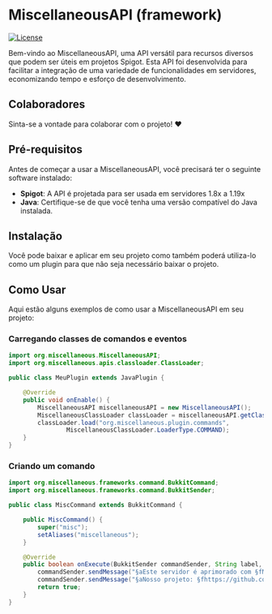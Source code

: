 # MiscellaneousAPI (framework)

[![License](https://img.shields.io/badge/License-MIT-blue.svg)](LICENSE)

Bem-vindo ao MiscellaneousAPI, uma API versátil para recursos diversos que podem ser úteis em projetos Spigot. Esta API foi desenvolvida para facilitar a integração de uma variedade de funcionalidades em servidores, economizando tempo e esforço de desenvolvimento.

## Colaboradores

Sinta-se a vontade para colaborar com o projeto! ♥

## Pré-requisitos

Antes de começar a usar a MiscellaneousAPI, você precisará ter o seguinte software instalado:

- **Spigot**: A API é projetada para ser usada em servidores 1.8x a 1.19x
- **Java**: Certifique-se de que você tenha uma versão compatível do Java instalada.

## Instalação

Você pode baixar e aplicar em seu projeto como também poderá utiliza-lo como um plugin para que não seja necessário baixar o projeto.

## Como Usar

Aqui estão alguns exemplos de como usar a MiscellaneousAPI em seu projeto:
### Carregando classes de comandos e eventos

```java
import org.miscellaneous.MiscellaneousAPI;
import org.miscellaneous.apis.classloader.ClassLoader;

public class MeuPlugin extends JavaPlugin {

    @Override
    public void onEnable() {
        MiscellaneousAPI miscellaneousAPI = new MiscellaneousAPI();
        MiscellaneousClassLoader classLoader = miscellaneousAPI.getClassLoader(this);
        classLoader.load("org.miscellaneous.plugin.commands",
                MiscellaneousClassLoader.LoaderType.COMMAND);
    }
}
```

### Criando um comando

```java
import org.miscellaneous.frameworks.command.BukkitCommand;
import org.miscellaneous.frameworks.command.BukkitSender;

public class MiscCommand extends BukkitCommand {

    public MiscCommand() {
        super("misc");
        setAliases("miscellaneous");
    }

    @Override
    public boolean onExecute(BukkitSender commandSender, String label, String[] args) {
        commandSender.sendMessage("§aEste servidor é aprimorado com §fMiscellaneousAPI§a!");
        commandSender.sendMessage("§aNosso projeto: §fhttps://github.com/fleivinho/miscellaneous");
        return true;
    }
}
